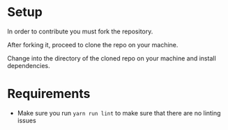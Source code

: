 # Setup

In order to contribute you must fork the repository.

After forking it, proceed to clone the repo on your machine.

Change into the directory of the cloned repo on your machine and install dependencies.

# Requirements
- Make sure you run `yarn run lint` to make sure that there are no linting issues